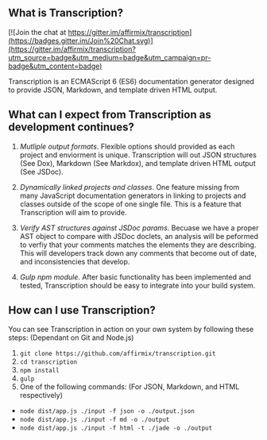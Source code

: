 ## What is Transcription?

[![Join the chat at https://gitter.im/affirmix/transcription](https://badges.gitter.im/Join%20Chat.svg)](https://gitter.im/affirmix/transcription?utm_source=badge&utm_medium=badge&utm_campaign=pr-badge&utm_content=badge)

Transcription is an ECMAScript 6 (ES6) documentation generator designed to provide JSON, Markdown, and template driven HTML output.

## What can I expect from Transcription as development continues?

1. *Mutliple output formats*. Flexible options should provided as each project and enviorment is unique. Transcription will out JSON structures (See Dox), Markdown (See Markdox), and template driven HTML output (See JSDoc).

2. *Dynamically linked projects and classes*. One feature missing from many JavaScript documentation generators in linking to projects and classes outside of the scope of one single file. This is a feature that Transcription will aim to provide.

3. *Verify AST structures against JSDoc params*. Becuase we have a proper AST object to compare with JSDoc doclets, an analysis will be peformed to verfiy that your comments matches the elements they are describing. This will developers track down any comments that become out of date, and inconsistencies that develop.

4. *Gulp npm module*. After basic functionality has been implemented and tested, Transcription should be easy to integrate into your build system.

## How can I use Transcription?

You can see Transcription in action on your own system by following these steps: (Dependant on Git and Node.js)

1. `git clone https://github.com/affirmix/transcription.git`
2. `cd transcription`
3. `npm install`
4. `gulp`
5. One of the following commands: (For JSON, Markdown, and HTML respectively)
  * `node dist/app.js ./input -f json -o ./output.json`
  * `node dist/app.js ./input -f md -o ./output`
  * `node dist/app.js ./input -f html -t ./jade -o ./output`
